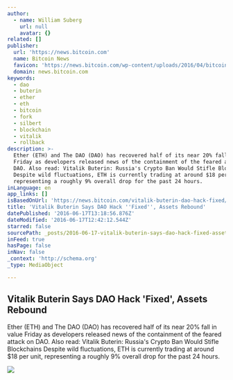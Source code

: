 ```yaml
---
author:
  - name: William Suberg
    url: null
    avatar: {}
related: []
publisher:
  url: 'https://news.bitcoin.com'
  name: Bitcoin News
  favicon: 'https://news.bitcoin.com/wp-content/uploads/2016/04/bitcoin_fav.png'
  domain: news.bitcoin.com
keywords:
  - dao
  - buterin
  - ether
  - eth
  - bitcoin
  - fork
  - silbert
  - blockchain
  - vitalik
  - rollback
description: >-
  Ether (ETH) and The DAO (DAO) has recovered half of its near 20% fall in value
  Friday as developers released news of the containment of the feared attack on
  DAO. Also read: Vitalik Buterin: Russia's Crypto Ban Would Stifle Blockchains
  Despite wild fluctuations, ETH is currently trading at around $18 per unit,
  representing a roughly 9% overall drop for the past 24 hours.
inLanguage: en
app_links: []
isBasedOnUrl: 'https://news.bitcoin.com/vitalik-buterin-dao-hack-fixed/'
title: 'Vitalik Buterin Says DAO Hack ''Fixed'', Assets Rebound'
datePublished: '2016-06-17T13:18:56.876Z'
dateModified: '2016-06-17T12:42:12.544Z'
starred: false
sourcePath: _posts/2016-06-17-vitalik-buterin-says-dao-hack-fixed-assets-rebound.md
inFeed: true
hasPage: false
inNav: false
_context: 'http://schema.org'
_type: MediaObject

---
```

<article style=""><h1>Vitalik Buterin Says DAO Hack 'Fixed', Assets Rebound</h1><p>Ether (ETH) and The DAO (DAO) has recovered half of its near 20% fall in value Friday as developers released news of the containment of the feared attack on DAO. Also read: Vitalik Buterin: Russia's Crypto Ban Would Stifle Blockchains Despite wild fluctuations, ETH is currently trading at around $18 per unit, representing a roughly 9% overall drop for the past 24 hours.</p><img src="https://news.bitcoin.com/wp-content/uploads/2016/06/fsff.jpg" /></article>